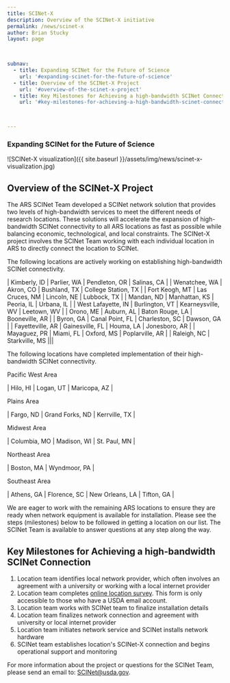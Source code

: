 ```yaml
---
title: SCINet-X
description: Overview of the SCINet-X initiative
permalink: /news/scinet-x
author: Brian Stucky
layout: page

 

subnav:
  - title: Expanding SCINet for the Future of Science
    url: '#expanding-scinet-for-the-future-of-science'
  - title: Overview of the SCINet-X Project
    url: '#overview-of-the-scinet-x-project'
  - title: Key Milestones for Achieving a high-bandwidth SCINet Connection
    url: '#key-milestones-for-achieving-a-high-bandwidth-scinet-connection'



---
```


### Expanding SCINet for the Future of Science

![SCINet-X visualization]({{ site.baseurl }}/assets/img/news/scinet-x-visualization.jpg)

## Overview of the SCINet-X Project

The ARS SCINet Team developed a SCINet network solution that provides two levels of high-bandwidth services to meet the different needs of research locations.  These solutions will accelerate the expansion of high-bandwidth SCINet connectivity to all ARS locations as fast as possible while balancing economic, technological, and local constraints.  The SCINet-X project involves the SCINet Team working with each individual location in ARS to directly connect the location to SCINet.  

The following locations are actively working on establishing high-bandwidth SCINet connectivity. 

| Kimberly, ID | Parlier, WA | Pendleton, OR | Salinas, CA |
| Wenatchee, WA |  Akron, CO | Bushland, TX | College Station, TX |
| Fort Keogh, MT | Las Cruces, NM | Lincoln, NE | Lubbock, TX |
| Mandan, ND | Manhattan, KS | Peoria, IL | Urbana, IL |
| West Lafayette, IN | Burlington, VT | Kearneysville, WV | Leetown, WV |
| Orono, ME | Auburn, AL | Baton Rouge, LA | Booneville, AR |
| Byron, GA | Canal Point, FL | Charleston, SC | Dawson, GA |
| Fayetteville, AR | Gainesville, FL | Houma, LA | Jonesboro, AR |
| Mayaguez, PR | Miami, FL | Oxford, MS | Poplarville, AR |
| Raleigh, NC | Starkville, MS |||



The following locations have completed implementation of their high-bandwidth SCINet connectivity. 

Pacific West Area 

| Hilo, HI | Logan, UT | Maricopa, AZ |

Plains Area

| Fargo, ND | Grand Forks, ND | Kerrville, TX |

Midwest Area

| Columbia, MO | Madison, WI | St. Paul, MN |

Northeast Area

| Boston, MA | Wyndmoor, PA |

Southeast Area

| Athens, GA | Florence, SC | New Orleans, LA | Tifton, GA |


We are eager to work with the remaining ARS locations to ensure they are ready when network equipment is available for installation. Please see the steps (milestones) below to be followed in getting a location on our list. The SCINet Team is available to answer questions at any step along the way. 


## Key Milestones for Achieving a high-bandwidth SCINet Connection

1. Location team identifies local network provider, which often involves an agreement with a university or working with a local internet provider
1. Location team completes [online location survey](https://forms.office.com/g/wcLFzhV73h). This form is only accessible to those who have a USDA email account.
1. Location team works with SCINet team to finalize installation details
1. Location team finalizes network connection and agreement with university or local internet provider
1. Location team initiates network service and SCINet installs network hardware
1. SCINet team establishes location's SCINet-X connection and begins operational support and monitoring

For more information about the project or questions for the SCINet Team, please send an email to: [SCINet@usda.gov](mailto:SCINet@usda.gov).


